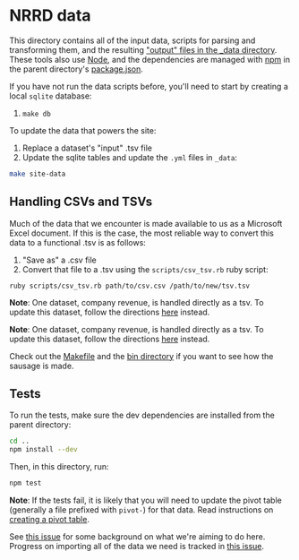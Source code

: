 # NRRD data
This directory contains all of the input data, scripts for parsing and
transforming them, and the resulting ["output" files in the _data directory](_data/). These tools also use
[Node](https://nodejs.org/), and the dependencies are managed with
[npm](https://www.npmjs.com/) in the parent directory's
[package.json](../package.json).

If you have not run the data scripts before, you'll need to start by creating a local `sqlite` database:

1. `make db`

To update the data that powers the site:

1. Replace a dataset's "input" .tsv file
2. Update the sqlite tables and update the `.yml` files in `_data`:
```sh
make site-data
```

## Handling CSVs and TSVs
Much of the data that we encounter is made available to us as a Microsoft Excel document. If this is the case, the most reliable way to convert this data to a functional .tsv is as follows:
1. "Save as" a .csv file
2. Convert that file to a .tsv using the `scripts/csv_tsv.rb` ruby script:
```
ruby scripts/csv_tsv.rb path/to/csv.csv /path/to/new/tsv.tsv
```

**Note**: One dataset, company revenue, is handled directly as a tsv. To update this dataset, follow the directions [here](https://github.com/ONRR/doi-extractives-data/tree/master/data/company-revenue) instead.

**Note**: One dataset, company revenue, is handled directly as a tsv. To update this dataset, follow the directions [here](https://github.com/ONRR/doi-extractives-data/tree/master/data/company-revenue) instead.

Check out the [Makefile](Makefile) and the [bin directory](bin/) if you want to
see how the sausage is made.

## Tests
To run the tests, make sure the dev dependencies are installed from the parent
directory:

```sh
cd ..
npm install --dev
```

Then, in this directory, run:

```sh
npm test
```

**Note**: If the tests fail, it is likely that you will need to update the pivot table (generally a file prefixed with `pivot-`) for that data. Read instructions on [creating a pivot table](Create-pivot-table.md).

See [this issue](https://github.com/ONRR/doi-extractives-data/issues/493) for
some background on what we're aiming to do here. Progress on importing all of
the data we need is tracked in
[this issue](https://github.com/ONRR/doi-extractives-data/issues/496).
